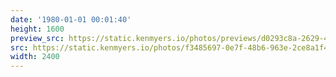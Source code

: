 ```yaml
---
date: '1980-01-01 00:01:40'
height: 1600
preview_src: https://static.kenmyers.io/photos/previews/d0293c8a-2629-4528-b341-273c418f81f1.webp
src: https://static.kenmyers.io/photos/f3485697-0e7f-48b6-963e-2ce8a1f47bbb.jpg
width: 2400
---
```

